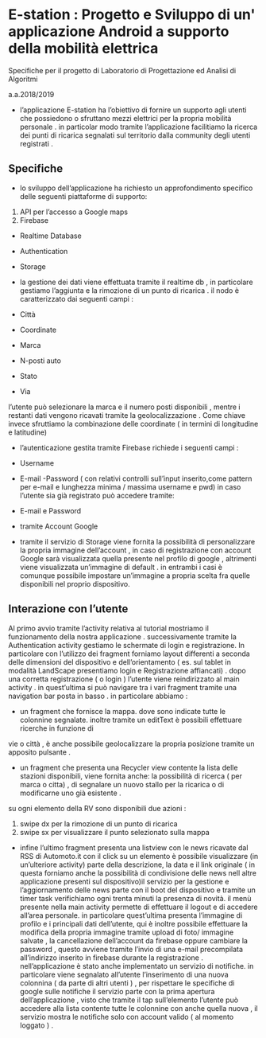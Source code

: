 
# E-station : Progetto e Sviluppo di un' applicazione Android a supporto della mobilità elettrica

Specifiche per il progetto di Laboratorio di
Progettazione ed Analisi di Algoritmi

a.a.2018/2019

- l’applicazione E-station ha l’obiettivo di fornire un supporto agli utenti che
possiedono o sfruttano mezzi elettrici per la propria mobilità personale . in
particolar modo tramite l’applicazione facilitiamo la ricerca dei punti di ricarica
segnalati sul territorio dalla community degli utenti registrati .

## Specifiche
- lo sviluppo dell’applicazione ha richiesto un approfondimento specifico delle
seguenti piattaforme di supporto:
1) API per l’accesso a Google maps
2) Firebase
- Realtime Database
- Authentication
- Storage

- la gestione dei dati viene effettuata tramite il realtime db , in particolare
gestiamo l’aggiunta e la rimozione di un punto di ricarica . il nodo è caratterizzato
dai seguenti campi :
- Città
- Coordinate
- Marca
- N-posti auto
- Stato
- Via

l’utente può selezionare la marca e il numero posti disponibili , mentre i restanti
dati vengono ricavati tramite la geolocalizzazione .
Come chiave invece sfruttiamo la combinazione delle coordinate ( in termini di
longitudine e latitudine)

- l’autenticazione gestita tramite Firebase richiede i seguenti campi :

- Username
- E-mail
-Password
( con relativi controlli sull’input inserito,come pattern per e-mail e lunghezza
minima / massima username e pwd)
in caso l’utente sia già registrato può accedere tramite:

- E-mail e Password
- tramite Account Google

- tramite il servizio di Storage viene fornita la possibilità di personalizzare la propria
immagine dell’account , in caso di registrazione con account Google sarà
visualizzata quella presente nel profilo di google , altrimenti viene visualizzata
un’immagine di default . in entrambi i casi è comunque possibile impostare
un’immagine a propria scelta fra quelle disponibili nel proprio dispositivo.

## Interazione con l’utente

Al primo avvio tramite l’activity relativa al tutorial mostriamo il funzionamento della
nostra applicazione .
successivamente tramite la Authentication activity gestiamo le schermate di login e
registrazione. In particolare con l’utilizzo dei fragment forniamo layout differenti a
seconda delle dimensioni del dispositivo e dell’orientamento ( es. sul tablet in modalità
LandScape presentiamo login e Registrazione affiancati) .
dopo una corretta registrazione ( o login ) l’utente viene reindirizzato al main activity . in
quest’ultima si può navigare tra i vari fragment tramite una navigation bar posta in basso .
in particolare abbiamo :
- un fragment che fornisce la mappa. dove sono indicate tutte le colonnine
segnalate. inoltre tramite un editText è possibili effettuare ricerche in funzione di

vie o città , è anche possibile geolocalizzare la propria posizione tramite un
apposito pulsante .
- un fragment che presenta una Recycler view contente la lista delle stazioni
disponibili, viene fornita anche: la possibilità di ricerca ( per marca o citta) , di
segnalare un nuovo stallo per la ricarica o di modificarne uno già esistente .

su ogni elemento della RV sono disponibili due azioni :
1) swipe dx per la rimozione di un punto di ricarica
2) swipe sx per visualizzare il punto selezionato sulla mappa

- infine l’ultimo fragment presenta una listview con le news ricavate dal RSS di
Automoto.it con il click su un elemento è possibile visualizzare (in
un’ulteriore activity) parte della descrizione, la data e il link originale ( in questa
forniamo anche la possibilità di condivisione delle news nell altre applicazione
presenti sul dispositivo)il servizio per la gestione e l’aggiornamento delle news
parte con il boot del dispositivo e tramite un timer task verifichiamo ogni trenta
minuti la presenza di novità.
il menù presente nella main activity permette di effettuare il logout e di accedere
all’area personale. in particolare quest’ultima presenta l’immagine di profilo e i principali
dati dell’utente, qui è inoltre possibile effettuare la modifica della propria immagine
tramite upload di foto/ immagine salvate , la cancellazione dell’account da firebase
oppure cambiare la password , questo avviene tramite l’invio di una e-mail precompilata
all’indirizzo inserito in firebase durante la registrazione .
nell’applicazione è stato anche implementato un servizio di notifiche. in particolare viene
segnalato all’utente l’inserimento di una nuova colonnina ( da parte di altri utenti ) , per
rispettare le specifiche di google sulle notifiche il servizio parte con la prima apertura
dell’applicazione , visto che tramite il tap sull’elemento l’utente può accedere alla lista
contente tutte le colonnine con anche quella nuova , il servizio mostra le notifiche solo
con account valido ( al momento loggato ) .
